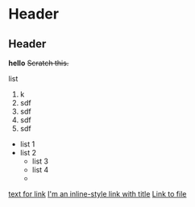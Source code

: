 # Header
## Header


**hello**
~~Scratch this.~~

list
1. k
2. sdf
3. sdf
4. sdf
5. sdf

- list 1
- list 2
  * list 3
  * list 4
  *
[text for link](https://www.google.com)
[I'm an inline-style link with title](https://www.google.com "Google's Homepage")
[Link to file](../blob/main/file1)
